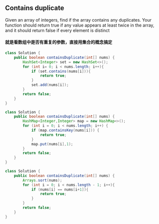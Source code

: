 ## Contains duplicate
Given an array of integers, find if the array contains any duplicates. Your function should return true if any value appears at least twice in the array, and it should return false if every element is distinct

#### 就是看数组中是否有重复的参数，直接用集合的概念搞定

```java
class Solution {
    public boolean containsDuplicate(int[] nums) {
        HashSet<Integer> set = new HashSet<>();
        for (int i= 0; i < nums.length; i++){
            if (set.contains(nums[i])){
                return true;
            }
            set.add(nums[i]);
        }
        return false;
    }
}
```

```java
class Solution {
    public boolean containsDuplicate(int[] nums) {
        HashMap<Integer,Integer> map = new HashMap<>();
        for (int i = 0; i < nums.length; i++) {
            if (map.containsKey(nums[i])) {
                return true;
            }
            map.put(nums[i],1);
        }
        return false;
    }
}
```

```java
class Solution {
    public boolean containsDuplicate(int[] nums) {
        Arrays.sort(nums);
        for (int i = 0; i < nums.length - 1; i++){
            if (nums[i] == nums[i+1]){
                return true;
            } 
        }
        return false;
    }
}
```